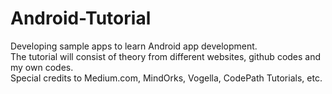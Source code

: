 # Android-Tutorial
Developing sample apps to learn Android app development.  
The tutorial will consist of theory from different websites, github codes and my own codes.  
Special credits to Medium.com, MindOrks, Vogella, CodePath Tutorials, etc.
